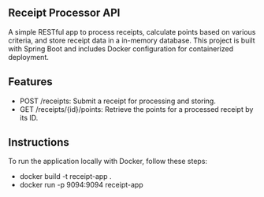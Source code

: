 ## Receipt Processor API
A simple RESTful app to process receipts, calculate points based on various criteria, and store receipt data in a  in-memory database. This project is built with Spring Boot and includes Docker configuration for containerized deployment.

## Features
- POST /receipts: Submit a receipt for processing and storing.
- GET /receipts/{id}/points: Retrieve the points for a processed receipt by its ID.

## Instructions
To run the application locally with Docker, follow these steps:

- docker build -t receipt-app .
- docker run -p 9094:9094 receipt-app
